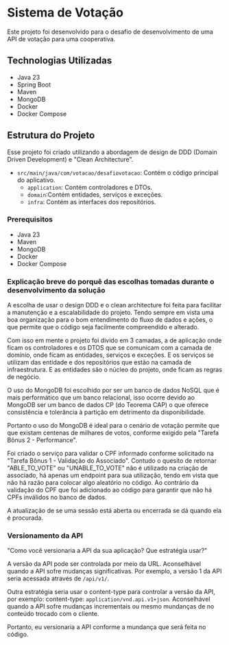 # Sistema de Votação

Este projeto foi desenvolvido para o desafio de desenvolvimento de uma API de votação para uma cooperativa.

## Technologias Utilizadas

- Java 23
- Spring Boot
- Maven
- MongoDB
- Docker
- Docker Compose

## Estrutura do Projeto

Esse projeto foi criado utilizando a abordagem de design
de DDD (Domain Driven Development) e "Clean Architecture". 


- `src/main/java/com/votacao/desafiovotacao`: Contém o código principal do aplicativo.
    - `application`: Contém controladores e DTOs.
    - `domain`:Contém entidades, serviços e exceções.
    - `infra`: Contém as interfaces dos repositórios.


### Prerequisitos

- Java 23
- Maven
- MongoDB
- Docker
- Docker Compose


### Explicação breve do porquê das escolhas tomadas durante o desenvolvimento da solução

A escolha de usar o design DDD e o clean architecture foi feita para facilitar a manutenção e a escalabilidade do projeto.
Tendo sempre em vista uma boa organização para o bom entendimento do fluxo de dados e ações, o que
permite que o código seja facilmente compreendido e alterado.

Com isso em mente o projeto foi divido em 3 camadas, a de aplicação onde ficam os controladores e os DTOS
que se comunicam com a camada de domínio, onde ficam as entidades, serviços e exceções.
E os serviços se utilizam das entidade e dos repositórios que estão na camada de infraestrutura.
E as entidades são o núcleo do projeto, onde ficam as regras de negócio.

O uso do MongoDB foi escolhido por ser um banco de dados NoSQL que é mais performático que um banco relacional, isso ocorre devido
ao MongoDB ser um banco de dados CP (do Teorema CAP) o que oferece consistência e tolerância à partição em detrimento da disponibilidade.

Portanto o uso do MongoDB é ideal para o cenário de votação permite que que existam centenas de milhares de votos, conforme exigido 
pela "Tarefa Bônus 2 - Performance".

Foi criado o serviço para validar o CPF informado conforme solicitado na "Tarefa Bônus 1 - Validação do Associado".
Contudo o quesito de retornar "ABLE_TO_VOTE" ou "UNABLE_TO_VOTE" não é utilizado na criação de associado, há apenas
um endpoint para sua utilização, tendo em vista que não há razão para colocar algo aleatório no código. Ao contrário da
validação do CPF que foi adicionado ao código para garantir que não há CPFs inválidos no banco de dados.


A atualização de se uma sessão está aberta ou encerrada se dá quando ela é procurada.



### Versionamento da API

"Como você versionaria a API da sua aplicação? Que estratégia usar?"

A versão da API pode ser controlada por meio da URL. Aconselhável quando a API sofre mudanças significativas.
Por exemplo, a versão 1 da API seria acessada através de `/api/v1/`.

Outra estratégia seria usar o content-type para controlar a versão da API, 
por exemplo: content-type: `application/vnd.api.v1+json`. Aconselhável quando a API sofre
mudanças incrementais ou mesmo mundanças de no conteúdo trocado com o cliente.

Portanto, eu versionaria a API conforme a mundança que será feita no código.

